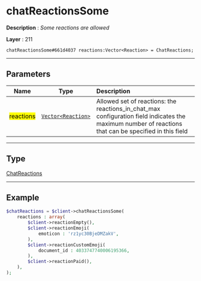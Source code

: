 # chatReactionsSome

**Description** : *Some reactions are allowed*

**Layer** : 211

```tl
chatReactionsSome#661d4037 reactions:Vector<Reaction> = ChatReactions;
```

---

## Parameters

| Name | Type | Description |
| :---: | :---: | :--- |
| <mark>reactions</mark> | [`Vector<Reaction>`](type/Reaction) | Allowed set of reactions: the reactions_in_chat_max configuration field indicates the maximum number of reactions that can be specified in this field |

---

## Type

[ChatReactions](type/ChatReactions)

---

## Example

```php
$chatReactions = $client->chatReactionsSome(
	reactions : array(
		$client->reactionEmpty(),
		$client->reactionEmoji(
			emoticon : 'rz1yc30BjeDMZakV',
		),
		$client->reactionCustomEmoji(
			document_id : 4033747740006195366,
		),
		$client->reactionPaid(),
	),
);
```